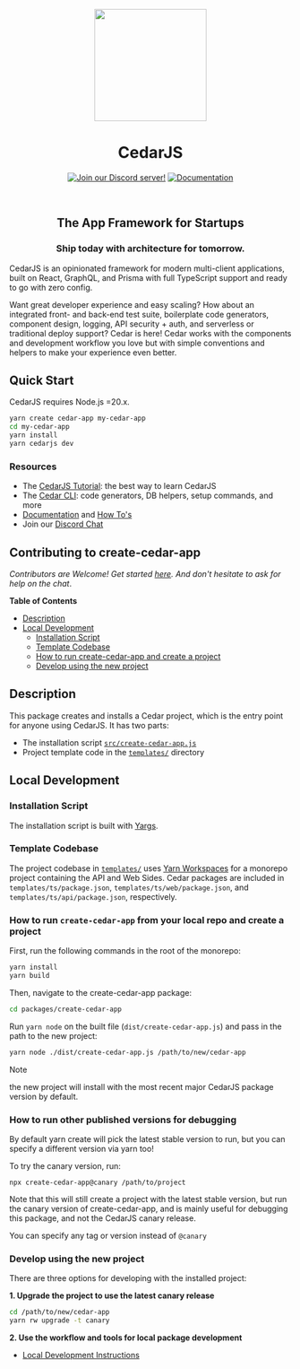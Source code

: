 <p align="center">
  <img src="https://avatars.githubusercontent.com/u/211931789?s=200&v=4" width="200" />
  <h1 align="center">CedarJS</h1>
  <p align="center">
    <a href="https://cedarjs.com/discord">
      <img src="https://img.shields.io/badge/Discord-5865F2?style=for-the-badge&logo=discord&logoColor=white" alt="Join our Discord server!"
    /></a>
    <a href="https://cedarjs.com">
      <img src="https://img.shields.io/badge/Documentation-3ECC5F?style=for-the-badge&logo=readthedocs&logoColor=white" alt="Documentation" />
    </a>
  </p>
</p>

<br>
<h2 align="center">The App Framework for Startups</h2>

<h3 align="center">Ship today with architecture for tomorrow.</h3>

CedarJS is an opinionated framework for modern multi-client applications, built on React, GraphQL, and Prisma with full TypeScript support and ready to go with zero config.

Want great developer experience and easy scaling? How about an integrated front- and back-end test suite, boilerplate code generators, component design, logging, API security + auth, and serverless or traditional deploy support? Cedar is here! Cedar works with the components and development workflow you love but with simple conventions and helpers to make your experience even better.

<h2>Quick Start</h2>

CedarJS requires Node.js =20.x.

```bash
yarn create cedar-app my-cedar-app
cd my-cedar-app
yarn install
yarn cedarjs dev
```

<h3>Resources</h3>

- The [CedarJS Tutorial](https://cedarjs.com/docs/tutorial): the best way to learn CedarJS
- The [Cedar CLI](https://cedarjs.com/docs/cli-commands): code generators, DB helpers, setup commands, and more
- [Documentation](https://cedarjs.com/docs) and [How To's](https://cedarjs.com/how-to/custom-function)
- Join our [Discord Chat](https://cedarjs.com/discord)

<h2>Contributing to create-cedar-app</h2>

_Contributors are Welcome! Get started [here](https://cedarjs.com/docs/contributing). And don't hesitate to ask for help on the chat_.

**Table of Contents**

<!-- toc -->

- [Description](#description)
- [Local Development](#local-development)
  - [Installation Script](#installation-script)
  - [Template Codebase](#template-codebase)
  - [How to run create-cedar-app and create a project](#how-to-run-create-cedar-app-and-create-a-project)
  - [Develop using the new project](#develop-using-the-new-project)

## Description

This package creates and installs a Cedar project, which is the entry point for anyone using CedarJS. It has two parts:

- The installation script [`src/create-cedar-app.js`](./src/create-cedar-app.js)
- Project template code in the [`templates/`](./templates/) directory

## Local Development

### Installation Script

The installation script is built with [Yargs](https://github.com/yargs/yargs).

### Template Codebase

The project codebase in [`templates/`](./templates/) uses [Yarn Workspaces](https://yarnpkg.com/features/workspaces) for a monorepo project containing the API and Web Sides. Cedar packages are included in `templates/ts/package.json`, `templates/ts/web/package.json`, and `templates/ts/api/package.json`, respectively.

### How to run `create-cedar-app` from your local repo and create a project

First, run the following commands in the root of the monorepo:

```bash
yarn install
yarn build
```

Then, navigate to the create-cedar-app package:

```bash
cd packages/create-cedar-app
```

Run `yarn node` on the built file (`dist/create-cedar-app.js`) and pass in the path to the new project:

```bash
yarn node ./dist/create-cedar-app.js /path/to/new/cedar-app
```

> [!NOTE]
> the new project will install with the most recent major CedarJS package version by default.

### How to run other published versions for debugging

By default yarn create will pick the latest stable version to run, but you can specify a different version via yarn too!

To try the canary version, run:

```
npx create-cedar-app@canary /path/to/project
```

Note that this will still create a project with the latest stable version, but run the canary version of create-cedar-app, and is mainly useful for debugging this package, and not the CedarJS canary release.

You can specify any tag or version instead of `@canary`

### Develop using the new project

There are three options for developing with the installed project:

**1. Upgrade the project to use the latest canary release**

```bash
cd /path/to/new/cedar-app
yarn rw upgrade -t canary
```

**2. Use the workflow and tools for local package development**

- [Local Development Instructions](https://github.com/cedarjs/cedar/blob/main/CONTRIBUTING.md)
